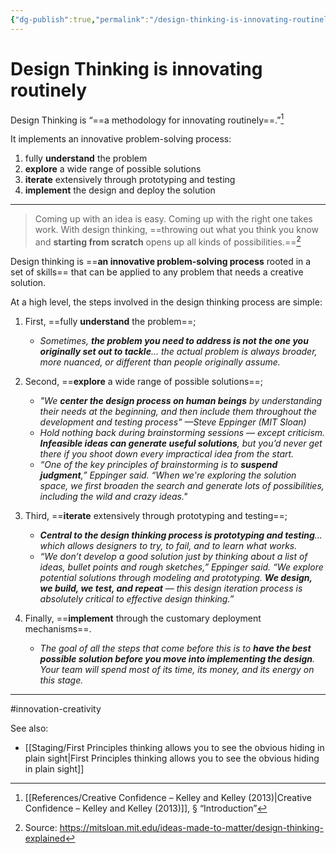 ```yaml
---
{"dg-publish":true,"permalink":"/design-thinking-is-innovating-routinely/"}
---
```


# Design Thinking is innovating routinely

Design Thinking is “==a methodology for innovating routinely==.”[^1]

It implements an innovative problem-solving process:
1. fully **understand** the problem
2. **explore** a wide range of possible solutions
3. **iterate** extensively through prototyping and testing
4. **implement** the design and deploy the solution

---

> Coming up with an idea is easy. Coming up with the right one takes work. With design thinking, ==throwing out what you think you know and **starting from scratch** opens up all kinds of possibilities.==[^2]

Design thinking is ==**an innovative problem-solving process** rooted in a set of skills== that can be applied to any problem that needs a creative solution.

At a high level, the steps involved in the design thinking process are simple: 
1. First, ==fully **understand** the problem==; 
	- *Sometimes, **the problem you need to address is not the one you originally set out to tackle**... the actual problem is always broader, more nuanced, or different than people originally assume.*

2. Second, ==**explore** a wide range of possible solutions==; 
	- *"We **center the design process on human beings** by understanding their needs at the beginning, and then include them throughout the development and testing process" —Steve Eppinger (MIT Sloan)*
	- *Hold nothing back during brainstorming sessions — except criticism. **Infeasible ideas can generate useful solutions**, but you’d never get there if you shoot down every impractical idea from the start.*
	- *“One of the key principles of brainstorming is to **suspend judgment**,” Eppinger said. “When we're exploring the solution space, we first broaden the search and generate lots of possibilities, including the wild and crazy ideas."*

3. Third, ==**iterate** extensively through prototyping and testing==; 
	- ***Central to the design thinking process is prototyping and testing**... which allows designers to try, to fail, and to learn what works.* 
	- *“We don’t develop a good solution just by thinking about a list of ideas, bullet points and rough sketches,” Eppinger said. “We explore potential solutions through modeling and prototyping. **We design, we build, we test, and repeat** — this design iteration process is absolutely critical to effective design thinking.”*

4. Finally, ==**implement** through the customary deployment mechanisms==.
	- *The goal of all the steps that come before this is to **have the best possible solution before you move into implementing the design**. Your team will spend most of its time, its money, and its energy on this stage.*

-----
#innovation-creativity 

See also:
- [[Staging/First Principles thinking allows you to see the obvious hiding in plain sight\|First Principles thinking allows you to see the obvious hiding in plain sight]]



[^1]: [[References/Creative Confidence – Kelley and Kelley (2013)\|Creative Confidence – Kelley and Kelley (2013)]], §  “Introduction”
[^2]: Source: https://mitsloan.mit.edu/ideas-made-to-matter/design-thinking-explained